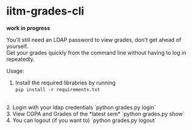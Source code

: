 # iitm-grades-cli

**work in progress**

You'll still need an LDAP password to view grades, don't get ahead of yourself.   
Get your grades quickly from the command line without having to log in repeatedly.   

Usage:
1. Install the required librabries by running   
`pip install -r requirements.txt`
<br>
2. Login with your ldap credentials
`python grades.py login`   
<br>
3. View CGPA and Grades of the *latest sem*
`python grades.py show`   
<br>
4. You can logout (if you want to)   
`python grades.py logout`
